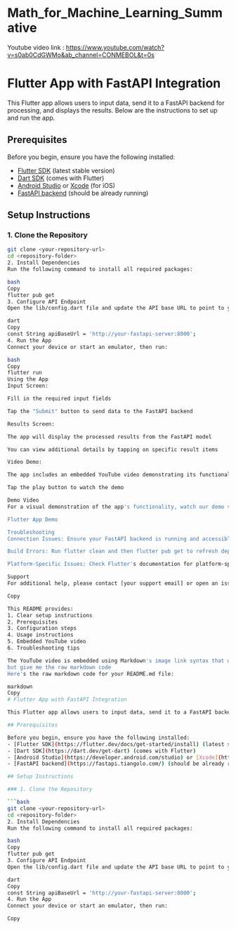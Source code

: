 # Math_for_Machine_Learning_Summative


Youtube video link : https://www.youtube.com/watch?v=s0ab0CdGWMo&ab_channel=CONMEBOL&t=0s

# Flutter App with FastAPI Integration

This Flutter app allows users to input data, send it to a FastAPI backend for processing, and displays the results. Below are the instructions to set up and run the app.

## Prerequisites

Before you begin, ensure you have the following installed:
- [Flutter SDK](https://flutter.dev/docs/get-started/install) (latest stable version)
- [Dart SDK](https://dart.dev/get-dart) (comes with Flutter)
- [Android Studio](https://developer.android.com/studio) or [Xcode](https://developer.apple.com/xcode/) (for iOS)
- [FastAPI backend](https://fastapi.tiangolo.com/) (should be already running)

## Setup Instructions

### 1. Clone the Repository

```bash
git clone <your-repository-url>
cd <repository-folder>
2. Install Dependencies
Run the following command to install all required packages:

bash
Copy
flutter pub get
3. Configure API Endpoint
Open the lib/config.dart file and update the API base URL to point to your FastAPI backend:

dart
Copy
const String apiBaseUrl = 'http://your-fastapi-server:8000';
4. Run the App
Connect your device or start an emulator, then run:

bash
Copy
flutter run
Using the App
Input Screen:

Fill in the required input fields

Tap the "Submit" button to send data to the FastAPI backend

Results Screen:

The app will display the processed results from the FastAPI model

You can view additional details by tapping on specific result items

Video Demo:

The app includes an embedded YouTube video demonstrating its functionality

Tap the play button to watch the demo

Demo Video
For a visual demonstration of the app's functionality, watch our demo video:

Flutter App Demo

Troubleshooting
Connection Issues: Ensure your FastAPI backend is running and accessible

Build Errors: Run flutter clean and then flutter pub get to refresh dependencies

Platform-Specific Issues: Check Flutter's documentation for platform-specific setup

Support
For additional help, please contact [your support email] or open an issue in the repository.

Copy

This README provides:
1. Clear setup instructions
2. Prerequisites
3. Configuration steps
4. Usage instructions
5. Embedded YouTube video
6. Troubleshooting tips

The YouTube video is embedded using Markdown's image link syntax that will show as a clickable thumbnail.
but give me the raw markdown code
Here's the raw markdown code for your README.md file:

markdown
Copy
# Flutter App with FastAPI Integration

This Flutter app allows users to input data, send it to a FastAPI backend for processing, and displays the results. Below are the instructions to set up and run the app.

## Prerequisites

Before you begin, ensure you have the following installed:
- [Flutter SDK](https://flutter.dev/docs/get-started/install) (latest stable version)
- [Dart SDK](https://dart.dev/get-dart) (comes with Flutter)
- [Android Studio](https://developer.android.com/studio) or [Xcode](https://developer.apple.com/xcode/) (for iOS)
- [FastAPI backend](https://fastapi.tiangolo.com/) (should be already running)

## Setup Instructions

### 1. Clone the Repository

```bash
git clone <your-repository-url>
cd <repository-folder>
2. Install Dependencies
Run the following command to install all required packages:

bash
Copy
flutter pub get
3. Configure API Endpoint
Open the lib/config.dart file and update the API base URL to point to your FastAPI backend:

dart
Copy
const String apiBaseUrl = 'http://your-fastapi-server:8000';
4. Run the App
Connect your device or start an emulator, then run:

Copy
